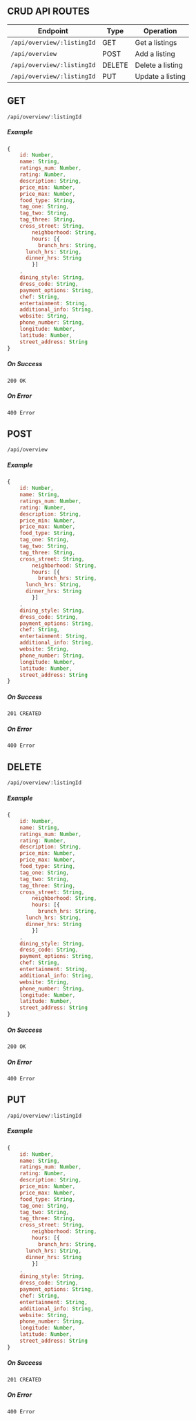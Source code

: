 ## CRUD API ROUTES

| Endpoint                  | Type   | Operation                 |
|---------------------------|--------|---------------------------|
| `/api/overview/:listingId`| GET    | Get a listings            |
| `/api/overview`           | POST   | Add a listing             |
| `/api/overview/:listingId`| DELETE | Delete a listing          |
| `/api/overview/:listingId`| PUT    | Update a listing          |


## GET

`/api/overview/:listingId`

##### Example

```js
{
	id: Number,
	name: String,
	ratings_num: Number,
	rating: Number,
	description: String,
	price_min: Number,
	price_max: Number,
	food_type: String,
	tag_one: String,
	tag_two: String,
	tag_three: String,
	cross_street: String,
        neighborhood: String,
        hours: [{
          brunch_hrs: String,
	  lunch_hrs: String,
	  dinner_hrs: String
        }]
	,
	dining_style: String,
	dress_code: String,
	payment_options: String,
	chef: String,
	entertainment: String,
	additional_info: String,
	website: String,
	phone_number: String,
	longitude: Number,
	latitude: Number,
	street_address: String
}
```
##### On Success

`200 OK`

##### On Error

`400 Error`


## POST

`/api/overview`

##### Example

```js
{
	id: Number,
	name: String,
	ratings_num: Number,
	rating: Number,
	description: String,
	price_min: Number,
	price_max: Number,
	food_type: String,
	tag_one: String,
	tag_two: String,
	tag_three: String,
	cross_street: String,
        neighborhood: String,
        hours: [{
          brunch_hrs: String,
	  lunch_hrs: String,
	  dinner_hrs: String
        }]
	,
	dining_style: String,
	dress_code: String,
	payment_options: String,
	chef: String,
	entertainment: String,
	additional_info: String,
	website: String,
	phone_number: String,
	longitude: Number,
	latitude: Number,
	street_address: String
}
```
##### On Success

`201 CREATED`

##### On Error

`400 Error`

## DELETE

`/api/overview/:listingId`

##### Example

```js
{
	id: Number,
	name: String,
	ratings_num: Number,
	rating: Number,
	description: String,
	price_min: Number,
	price_max: Number,
	food_type: String,
	tag_one: String,
	tag_two: String,
	tag_three: String,
	cross_street: String,
        neighborhood: String,
        hours: [{
          brunch_hrs: String,
	  lunch_hrs: String,
	  dinner_hrs: String
        }]
	,
	dining_style: String,
	dress_code: String,
	payment_options: String,
	chef: String,
	entertainment: String,
	additional_info: String,
	website: String,
	phone_number: String,
	longitude: Number,
	latitude: Number,
	street_address: String
}
```

##### On Success

`200 OK`

##### On Error

`400 Error`

## PUT

`/api/overview/:listingId`

##### Example

```js
{
	id: Number,
	name: String,
	ratings_num: Number,
	rating: Number,
	description: String,
	price_min: Number,
	price_max: Number,
	food_type: String,
	tag_one: String,
	tag_two: String,
	tag_three: String,
	cross_street: String,
        neighborhood: String,
        hours: [{
          brunch_hrs: String,
	  lunch_hrs: String,
	  dinner_hrs: String
        }]
	,
	dining_style: String,
	dress_code: String,
	payment_options: String,
	chef: String,
	entertainment: String,
	additional_info: String,
	website: String,
	phone_number: String,
	longitude: Number,
	latitude: Number,
	street_address: String
}
```

##### On Success

`201 CREATED`

##### On Error

`400 Error`


